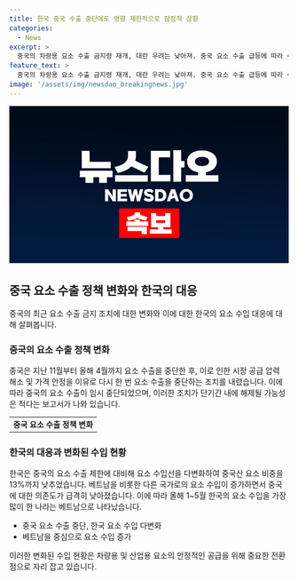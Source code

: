 ```yaml
---
title: 한국 중국 수출 중단에도 영향 제한적으로 잠정적 상황
categories:
  - News
excerpt: >
  중국의 차량용 요소 수출 금지령 재개, 대란 우려는 낮아져. 중국 요소 수출 급등에 따라 수급 안정 위해 중국 당국이 해당 조치를 취하고 있는데, 한국은 이에 대비해 요소 수입선을 다변화하고 있다. 중국의 요소 수출 중단 조치는 식량 안보 확보 차원에서 이루어지며, 국제적 영향으로 식량 가격 상승과 공급망 배제 가능성도 우려되고 있는 상황이다.
feature_text: >
  중국의 차량용 요소 수출 금지령 재개, 대란 우려는 낮아져. 중국 요소 수출 급등에 따라 수급 안정 위해 중국 당국이 해당 조치를 취하고 있는데, 한국은 이에 대비해 요소 수입선을 다변화하고 있다. 중국의 요소 수출 중단 조치는 식량 안보 확보 차원에서 이루어지며, 국제적 영향으로 식량 가격 상승과 공급망 배제 가능성도 우려되고 있는 상황이다.
image: '/assets/img/newsdao_breakingnews.jpg'
---
```


<p><img src="/assets/img/newsdao_breakingnews.jpg" alt="pcversion 속보" /></p>

<h2 data-ke-size="size26">중국 요소 수출 정책 변화와 한국의 대응</h2>

<p data-ke-size="size16">중국의 최근 요소 수출 금지 조치에 대한 변화와 이에 대한 한국의 요소 수입 대응에 대해 살펴봅니다.</p>

<h3>중국의 요소 수출 정책 변화</h3>

<p data-ke-size="size16">중국은 지난 11월부터 올해 4월까지 요소 수출을 중단한 후, 이로 인한 시장 공급 압력 해소 및 가격 안정을 이유로 다시 한 번 요소 수출을 중단하는 조치를 내렸습니다. 이에 따라 중국의 요소 수출이 임시 중단되었으며, 이러한 조치가 단기간 내에 해제될 가능성은 적다는 보고서가 나와 있습니다.</p>

<table>
  <tr>
    <td style="text-align: center; height: 17px;"><b>중국 요소 수출 정책 변화</b></td>
  </tr>
</table>

<h3>한국의 대응과 변화된 수입 현황</h3>

<p data-ke-size="size16">한국은 중국의 요소 수출 제한에 대비해 요소 수입선을 다변화하여 중국산 요소 비중을 13%까지 낮추었습니다. 베트남을 비롯한 다른 국가로의 요소 수입이 증가하면서 중국에 대한 의존도가 급격히 낮아졌습니다. 이에 따라 올해 1~5월 한국의 요소 수입을 가장 많이 한 나라는 베트남으로 나타났습니다.</p>

<ul>
  <li>중국 요소 수출 중단, 한국 요소 수입 다변화</li>
  <li>베트남을 중심으로 요소 수입 증가</li>
</ul>

<p data-ke-size="size16">이러한 변화된 수입 현황은 차량용 및 산업용 요소의 안정적인 공급을 위해 중요한 전환점으로 자리 잡고 있습니다.</p>


